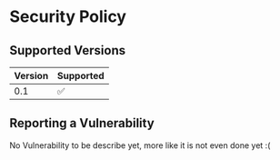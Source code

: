 # Security Policy

## Supported Versions

| Version | Supported          |
| ------- | ------------------ |
| 0.1     | :white_check_mark: |


## Reporting a Vulnerability

No Vulnerability to be describe yet, more like it is not even done yet :(
